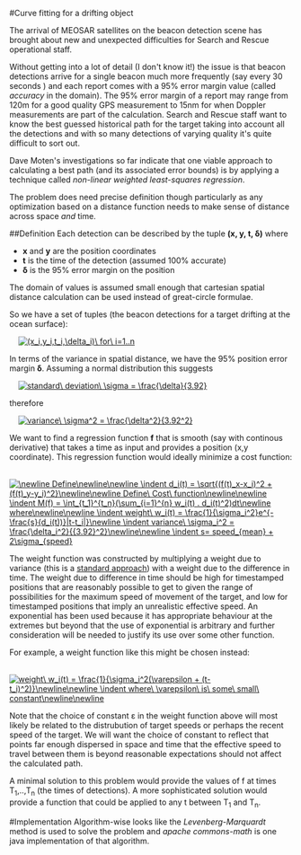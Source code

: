 #Curve fitting for a drifting object

The arrival of MEOSAR satellites on the beacon detection scene has brought about new and unexpected difficulties for Search and
Rescue operational staff. 

Without getting into a lot of detail (I don't know it!) the issue is that beacon detections arrive for a single beacon much more frequently (say every 30 seconds
) and each report comes with a 95% error margin value (called *accuracy* in the domain). The 95% error margin of a report may range from 120m for a good quality 
GPS measurement to 15nm for when Doppler measurements are part of the calculation. Search and Rescue staff want to know the best guessed historical
path for the target taking into account all the detections and with so many detections of varying quality it's quite difficult to sort out.

Dave Moten's investigations so far indicate that one viable approach to calculating a best path (and its associated error bounds) is by applying a technique called *non-linear weighted least-squares regression*. 

The problem does need precise definition though particularly as any optimization based on a distance function needs to make sense of distance across space *and* time. 

##Definition
Each detection can be described by the tuple **(x, y, t, &delta;)** where 
* **x** and **y** are the position coordinates 
* **t** is the time of the detection (assumed 100% accurate)
* **&delta;** is the 95% error margin on the position 

The domain of values is assumed small enough that cartesian spatial distance calculation can be used instead of great-circle formulae.

So we have a set of tuples (the beacon detections for a target drifting at the ocean surface):

&nbsp;&nbsp;&nbsp;&nbsp;<a href="https://www.codecogs.com/eqnedit.php?latex=\fn_jvn&space;(x_i,y_i,t_i,\delta_i)\&space;for\&space;i=1..n" target="_blank"><img src="https://latex.codecogs.com/gif.latex?\fn_jvn&space;(x_i,y_i,t_i,\delta_i)\&space;for\&space;i=1..n" title="(x_i,y_i,t_i,\delta_i)\ for\ i=1..n" /></a>

In terms of the variance in spatial distance, we have the 95% position error margin **&delta;**. Assuming a normal distribution this suggests

&nbsp;&nbsp;&nbsp;&nbsp;<a href="https://www.codecogs.com/eqnedit.php?latex=\fn_jvn&space;standard\&space;deviation\&space;\sigma&space;=&space;\frac{\delta}{3.92}" target="_blank"><img src="https://latex.codecogs.com/gif.latex?\fn_jvn&space;standard\&space;deviation\&space;\sigma&space;=&space;\frac{\delta}{3.92}" title="standard\ deviation\ \sigma = \frac{\delta}{3.92}" /></a>

therefore 

&nbsp;&nbsp;&nbsp;&nbsp;<a href="https://www.codecogs.com/eqnedit.php?latex=\fn_jvn&space;variance\&space;\sigma^2&space;=&space;\frac{\delta^2}{3.92^2}" target="_blank"><img src="https://latex.codecogs.com/gif.latex?\fn_jvn&space;variance\&space;\sigma^2&space;=&space;\frac{\delta^2}{3.92^2}" title="variance\ \sigma^2 = \frac{\delta^2}{3.92^2}" /></a>

We want to find a regression function **f** that is smooth (say with continous derivative) that takes a time as input and provides a position (x,y coordinate). This regression function would ideally minimize a cost function:

&nbsp;&nbsp;&nbsp;&nbsp;<a href="https://www.codecogs.com/eqnedit.php?latex=\fn_jvn&space;\newline&space;Define\newline\newline&space;\indent&space;d_i(t)&space;=&space;\sqrt{(f(t)_x-x_i)^2&space;&plus;&space;(f(t)_y-y_i)^2}\newline\newline&space;Define\&space;Cost\&space;function\newline\newline&space;\indent&space;M(f)&space;=&space;\int_{t_1}^{t_n}(\sum_{i=1}^{n}&space;w_i(t)&space;.&space;d_i(t)^2)dt\newline&space;where\newline\newline&space;\indent&space;weight\&space;w_i(t)&space;=&space;\frac{1}{\sigma_i^2}e^{-\frac{s}{d_i(t))}|t-t_i|}\newline&space;\indent&space;variance\&space;\sigma_i^2&space;=&space;\frac{\delta_i^2}{{3.92}^2}\newline\newline&space;\indent&space;s=&space;speed_{mean}&space;&plus;&space;2\sigma_{speed}" target="_blank"><img src="https://latex.codecogs.com/gif.latex?\fn_jvn&space;\newline&space;Define\newline\newline&space;\indent&space;d_i(t)&space;=&space;\sqrt{(f(t)_x-x_i)^2&space;&plus;&space;(f(t)_y-y_i)^2}\newline\newline&space;Define\&space;Cost\&space;function\newline\newline&space;\indent&space;M(f)&space;=&space;\int_{t_1}^{t_n}(\sum_{i=1}^{n}&space;w_i(t)&space;.&space;d_i(t)^2)dt\newline&space;where\newline\newline&space;\indent&space;weight\&space;w_i(t)&space;=&space;\frac{1}{\sigma_i^2}e^{-\frac{s}{d_i(t))}|t-t_i|}\newline&space;\indent&space;variance\&space;\sigma_i^2&space;=&space;\frac{\delta_i^2}{{3.92}^2}\newline\newline&space;\indent&space;s=&space;speed_{mean}&space;&plus;&space;2\sigma_{speed}" title="\newline Define\newline\newline \indent d_i(t) = \sqrt{(f(t)_x-x_i)^2 + (f(t)_y-y_i)^2}\newline\newline Define\ Cost\ function\newline\newline \indent M(f) = \int_{t_1}^{t_n}(\sum_{i=1}^{n} w_i(t) . d_i(t)^2)dt\newline where\newline\newline \indent weight\ w_i(t) = \frac{1}{\sigma_i^2}e^{-\frac{s}{d_i(t))}|t-t_i|}\newline \indent variance\ \sigma_i^2 = \frac{\delta_i^2}{{3.92}^2}\newline\newline \indent s= speed_{mean} + 2\sigma_{speed}" /></a>

The weight function was constructed by multiplying a weight due to variance (this is a [standard approach](https://onlinecourses.science.psu.edu/stat501/node/352)) with a weight due to the difference in time. The weight due to difference in time should be high for timestamped positions that are reasonably possible to get to given the range of possibilities for the maximum speed of movement of the target, and low for timestamped positions that imply an unrealistic effective speed. An exponential has been used because it has appropriate behaviour at the extremes but beyond that the use of exponential is arbitrary and further consideration will be needed to justify its use over some other function.

For example, a weight function like this might be chosen instead:

&nbsp;&nbsp;&nbsp;&nbsp;<a href="https://www.codecogs.com/eqnedit.php?latex=\fn_jvn&space;weight\&space;w_i(t)&space;=&space;\frac{1}{\sigma_i^2(\varepsilon&space;&plus;&space;(t-t_i)^2)}\newline\newline&space;\indent&space;where\&space;\varepsilon\&space;is\&space;some\&space;small\&space;constant\newline\newline" target="_blank"><img src="https://latex.codecogs.com/gif.latex?\fn_jvn&space;weight\&space;w_i(t)&space;=&space;\frac{1}{\sigma_i^2(\varepsilon&space;&plus;&space;(t-t_i)^2)}\newline\newline&space;\indent&space;where\&space;\varepsilon\&space;is\&space;some\&space;small\&space;constant\newline\newline" title="weight\ w_i(t) = \frac{1}{\sigma_i^2(\varepsilon + (t-t_i)^2)}\newline\newline \indent where\ \varepsilon\ is\ some\ small\ constant\newline\newline" /></a>

Note that the choice of constant &epsilon; in the weight function above will most likely be related to the distrubution of target speeds or perhaps the recent speed of the target. We will want the choice of constant to reflect that points far enough dispersed in space and time that the effective speed to travel between them is beyond reasonable expectations should not affect the calculated path.

A minimal solution to this problem would provide the values of f at times T<sub>1</sub>,..,T<sub>n</sub> (the times of detections). A more sophisticated solution would provide a function that could be applied to any t between T<sub>1</sub> and T<sub>n</sub>.

#Implementation
Algorithm-wise looks like the *Levenberg-Marquardt* method is used to solve the problem and *apache commons-math* is one java implementation of 
that algorithm.
